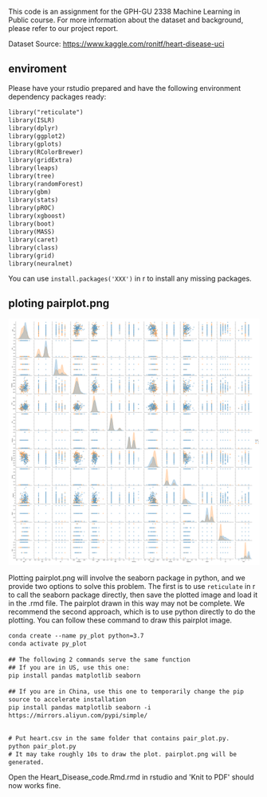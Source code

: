 This code is an assignment for the GPH-GU 2338 Machine Learning in Public course. For more information about the dataset and background, please refer to our project report. 

Dataset Source: https://www.kaggle.com/ronitf/heart-disease-uci

## enviroment
Please have your rstudio prepared and have the following environment dependency packages ready:

```{r}
library("reticulate")
library(ISLR)
library(dplyr)
library(ggplot2)
library(gplots)
library(RColorBrewer)
library(gridExtra)
library(leaps)
library(tree)
library(randomForest)
library(gbm)
library(stats)
library(pROC)
library(xgboost)
library(boot)
library(MASS)
library(caret)
library(class)
library(grid)
library(neuralnet)
```

You can use `install.packages('XXX')` in r to install any missing packages. 


## ploting pairplot.png

![pairplot](pairplot.png)

Plotting pairplot.png will involve the seaborn package in python, and we provide two options to solve this problem. The first is to use `reticulate` in r to call the seaborn package directly, then save the plotted image and load it in the .rmd file. The pairplot drawn in this way may not be complete. We recommend the second approach, which is to use python directly to do the plotting. You can follow these command to draw this pairplot image.

```{shell}
conda create --name py_plot python=3.7
conda activate py_plot

## The following 2 commands serve the same function
## If you are in US, use this one:
pip install pandas matplotlib seaborn

## If you are in China, use this one to temporarily change the pip source to accelerate installation 
pip install pandas matplotlib seaborn -i https://mirrors.aliyun.com/pypi/simple/
```

```{python}

# Put heart.csv in the same folder that contains pair_plot.py.
python pair_plot.py
# It may take roughly 10s to draw the plot. pairplot.png will be generated.

```

Open the Heart_Disease_code.Rmd.rmd in rstudio and 'Knit to PDF' should now works fine.